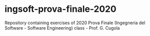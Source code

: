 # ingsoft-prova-finale-2020
Repository containing exercises of 2020 Prova Finale (Ingegneria del Software - Software Engineering) class - Prof. G. Cugola
